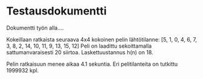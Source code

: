 # Testausdokumentti

Dokumentti työn alla....

Kokeillaan ratkaista seuraava 4x4 kokoinen pelin lähtötilanne: 
[5, 1, 0, 4, 6, 7, 3, 8, 2, 14, 10, 11, 9, 13, 15, 12]
Peli on laadittu sekoittamalla sattumanvaraisesti 20 siirtoa.
Laskettuustannus h(n) on 18. 

Pelin ratkaisuun menee aikaa 4.1 sekuntia. Eri pelitilanteita on tutkittu 1999932 kpl. 